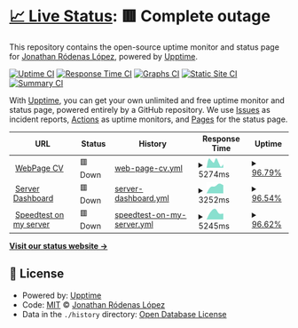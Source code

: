 # [📈 Live Status](https://baronhez.github.io/upptime): <!--live status--> **🟥 Complete outage**

This repository contains the open-source uptime monitor and status page for [Jonathan Ródenas López](https://jonthan.xyz/), powered by [Upptime](https://github.com/upptime/upptime).

[![Uptime CI](https://github.com/baronhez/upptime/workflows/Uptime%20CI/badge.svg)](https://github.com/baronhez/upptime/actions?query=workflow%3A%22Uptime+CI%22)
[![Response Time CI](https://github.com/baronhez/upptime/workflows/Response%20Time%20CI/badge.svg)](https://github.com/baronhez/upptime/actions?query=workflow%3A%22Response+Time+CI%22)
[![Graphs CI](https://github.com/baronhez/upptime/workflows/Graphs%20CI/badge.svg)](https://github.com/baronhez/upptime/actions?query=workflow%3A%22Graphs+CI%22)
[![Static Site CI](https://github.com/baronhez/upptime/workflows/Static%20Site%20CI/badge.svg)](https://github.com/baronhez/upptime/actions?query=workflow%3A%22Static+Site+CI%22)
[![Summary CI](https://github.com/baronhez/upptime/workflows/Summary%20CI/badge.svg)](https://github.com/baronhez/upptime/actions?query=workflow%3A%22Summary+CI%22)

With [Upptime](https://upptime.js.org), you can get your own unlimited and free uptime monitor and status page, powered entirely by a GitHub repository. We use [Issues](https://github.com/baronhez/upptime/issues) as incident reports, [Actions](https://github.com/baronhez/upptime/actions) as uptime monitors, and [Pages](https://baronhez.github.io/upptime) for the status page.

<!--start: status pages-->
<!-- This summary is generated by Upptime (https://github.com/upptime/upptime) -->
<!-- Do not edit this manually, your changes will be overwritten -->
<!-- prettier-ignore -->
| URL | Status | History | Response Time | Uptime |
| --- | ------ | ------- | ------------- | ------ |
| <img alt="" src="https://favicons.githubusercontent.com/jonthan.xyz" height="13"> [WebPage CV](https://jonthan.xyz) | 🟥 Down | [web-page-cv.yml](https://github.com/Baronhez/Uptimer/commits/HEAD/history/web-page-cv.yml) | <details><summary><img alt="Response time graph" src="./graphs/web-page-cv/response-time-week.png" height="20"> 5274ms</summary><br><a href="https://Baronhez.github.io/Uptimer/history/web-page-cv"><img alt="Response time 3731" src="https://img.shields.io/endpoint?url=https%3A%2F%2Fraw.githubusercontent.com%2FBaronhez%2FUptimer%2FHEAD%2Fapi%2Fweb-page-cv%2Fresponse-time.json"></a><br><a href="https://Baronhez.github.io/Uptimer/history/web-page-cv"><img alt="24-hour response time 2934" src="https://img.shields.io/endpoint?url=https%3A%2F%2Fraw.githubusercontent.com%2FBaronhez%2FUptimer%2FHEAD%2Fapi%2Fweb-page-cv%2Fresponse-time-day.json"></a><br><a href="https://Baronhez.github.io/Uptimer/history/web-page-cv"><img alt="7-day response time 5274" src="https://img.shields.io/endpoint?url=https%3A%2F%2Fraw.githubusercontent.com%2FBaronhez%2FUptimer%2FHEAD%2Fapi%2Fweb-page-cv%2Fresponse-time-week.json"></a><br><a href="https://Baronhez.github.io/Uptimer/history/web-page-cv"><img alt="30-day response time 3731" src="https://img.shields.io/endpoint?url=https%3A%2F%2Fraw.githubusercontent.com%2FBaronhez%2FUptimer%2FHEAD%2Fapi%2Fweb-page-cv%2Fresponse-time-month.json"></a><br><a href="https://Baronhez.github.io/Uptimer/history/web-page-cv"><img alt="1-year response time 3731" src="https://img.shields.io/endpoint?url=https%3A%2F%2Fraw.githubusercontent.com%2FBaronhez%2FUptimer%2FHEAD%2Fapi%2Fweb-page-cv%2Fresponse-time-year.json"></a></details> | <details><summary><a href="https://Baronhez.github.io/Uptimer/history/web-page-cv">96.79%</a></summary><a href="https://Baronhez.github.io/Uptimer/history/web-page-cv"><img alt="All-time uptime 99.19%" src="https://img.shields.io/endpoint?url=https%3A%2F%2Fraw.githubusercontent.com%2FBaronhez%2FUptimer%2FHEAD%2Fapi%2Fweb-page-cv%2Fuptime.json"></a><br><a href="https://Baronhez.github.io/Uptimer/history/web-page-cv"><img alt="24-hour uptime 81.61%" src="https://img.shields.io/endpoint?url=https%3A%2F%2Fraw.githubusercontent.com%2FBaronhez%2FUptimer%2FHEAD%2Fapi%2Fweb-page-cv%2Fuptime-day.json"></a><br><a href="https://Baronhez.github.io/Uptimer/history/web-page-cv"><img alt="7-day uptime 96.79%" src="https://img.shields.io/endpoint?url=https%3A%2F%2Fraw.githubusercontent.com%2FBaronhez%2FUptimer%2FHEAD%2Fapi%2Fweb-page-cv%2Fuptime-week.json"></a><br><a href="https://Baronhez.github.io/Uptimer/history/web-page-cv"><img alt="30-day uptime 99.19%" src="https://img.shields.io/endpoint?url=https%3A%2F%2Fraw.githubusercontent.com%2FBaronhez%2FUptimer%2FHEAD%2Fapi%2Fweb-page-cv%2Fuptime-month.json"></a><br><a href="https://Baronhez.github.io/Uptimer/history/web-page-cv"><img alt="1-year uptime 99.19%" src="https://img.shields.io/endpoint?url=https%3A%2F%2Fraw.githubusercontent.com%2FBaronhez%2FUptimer%2FHEAD%2Fapi%2Fweb-page-cv%2Fuptime-year.json"></a></details>
| <img alt="" src="https://favicons.githubusercontent.com/server.jonthan.xyz" height="13"> [Server Dashboard](https://server.jonthan.xyz) | 🟥 Down | [server-dashboard.yml](https://github.com/Baronhez/Uptimer/commits/HEAD/history/server-dashboard.yml) | <details><summary><img alt="Response time graph" src="./graphs/server-dashboard/response-time-week.png" height="20"> 3252ms</summary><br><a href="https://Baronhez.github.io/Uptimer/history/server-dashboard"><img alt="Response time 2029" src="https://img.shields.io/endpoint?url=https%3A%2F%2Fraw.githubusercontent.com%2FBaronhez%2FUptimer%2FHEAD%2Fapi%2Fserver-dashboard%2Fresponse-time.json"></a><br><a href="https://Baronhez.github.io/Uptimer/history/server-dashboard"><img alt="24-hour response time 2440" src="https://img.shields.io/endpoint?url=https%3A%2F%2Fraw.githubusercontent.com%2FBaronhez%2FUptimer%2FHEAD%2Fapi%2Fserver-dashboard%2Fresponse-time-day.json"></a><br><a href="https://Baronhez.github.io/Uptimer/history/server-dashboard"><img alt="7-day response time 3252" src="https://img.shields.io/endpoint?url=https%3A%2F%2Fraw.githubusercontent.com%2FBaronhez%2FUptimer%2FHEAD%2Fapi%2Fserver-dashboard%2Fresponse-time-week.json"></a><br><a href="https://Baronhez.github.io/Uptimer/history/server-dashboard"><img alt="30-day response time 2029" src="https://img.shields.io/endpoint?url=https%3A%2F%2Fraw.githubusercontent.com%2FBaronhez%2FUptimer%2FHEAD%2Fapi%2Fserver-dashboard%2Fresponse-time-month.json"></a><br><a href="https://Baronhez.github.io/Uptimer/history/server-dashboard"><img alt="1-year response time 2029" src="https://img.shields.io/endpoint?url=https%3A%2F%2Fraw.githubusercontent.com%2FBaronhez%2FUptimer%2FHEAD%2Fapi%2Fserver-dashboard%2Fresponse-time-year.json"></a></details> | <details><summary><a href="https://Baronhez.github.io/Uptimer/history/server-dashboard">96.54%</a></summary><a href="https://Baronhez.github.io/Uptimer/history/server-dashboard"><img alt="All-time uptime 99.13%" src="https://img.shields.io/endpoint?url=https%3A%2F%2Fraw.githubusercontent.com%2FBaronhez%2FUptimer%2FHEAD%2Fapi%2Fserver-dashboard%2Fuptime.json"></a><br><a href="https://Baronhez.github.io/Uptimer/history/server-dashboard"><img alt="24-hour uptime 79.83%" src="https://img.shields.io/endpoint?url=https%3A%2F%2Fraw.githubusercontent.com%2FBaronhez%2FUptimer%2FHEAD%2Fapi%2Fserver-dashboard%2Fuptime-day.json"></a><br><a href="https://Baronhez.github.io/Uptimer/history/server-dashboard"><img alt="7-day uptime 96.54%" src="https://img.shields.io/endpoint?url=https%3A%2F%2Fraw.githubusercontent.com%2FBaronhez%2FUptimer%2FHEAD%2Fapi%2Fserver-dashboard%2Fuptime-week.json"></a><br><a href="https://Baronhez.github.io/Uptimer/history/server-dashboard"><img alt="30-day uptime 99.13%" src="https://img.shields.io/endpoint?url=https%3A%2F%2Fraw.githubusercontent.com%2FBaronhez%2FUptimer%2FHEAD%2Fapi%2Fserver-dashboard%2Fuptime-month.json"></a><br><a href="https://Baronhez.github.io/Uptimer/history/server-dashboard"><img alt="1-year uptime 99.13%" src="https://img.shields.io/endpoint?url=https%3A%2F%2Fraw.githubusercontent.com%2FBaronhez%2FUptimer%2FHEAD%2Fapi%2Fserver-dashboard%2Fuptime-year.json"></a></details>
| <img alt="" src="https://favicons.githubusercontent.com/speedtest.jonthan.xyz" height="13"> [Speedtest on my server](https://speedtest.jonthan.xyz) | 🟥 Down | [speedtest-on-my-server.yml](https://github.com/Baronhez/Uptimer/commits/HEAD/history/speedtest-on-my-server.yml) | <details><summary><img alt="Response time graph" src="./graphs/speedtest-on-my-server/response-time-week.png" height="20"> 5245ms</summary><br><a href="https://Baronhez.github.io/Uptimer/history/speedtest-on-my-server"><img alt="Response time 2982" src="https://img.shields.io/endpoint?url=https%3A%2F%2Fraw.githubusercontent.com%2FBaronhez%2FUptimer%2FHEAD%2Fapi%2Fspeedtest-on-my-server%2Fresponse-time.json"></a><br><a href="https://Baronhez.github.io/Uptimer/history/speedtest-on-my-server"><img alt="24-hour response time 3452" src="https://img.shields.io/endpoint?url=https%3A%2F%2Fraw.githubusercontent.com%2FBaronhez%2FUptimer%2FHEAD%2Fapi%2Fspeedtest-on-my-server%2Fresponse-time-day.json"></a><br><a href="https://Baronhez.github.io/Uptimer/history/speedtest-on-my-server"><img alt="7-day response time 5245" src="https://img.shields.io/endpoint?url=https%3A%2F%2Fraw.githubusercontent.com%2FBaronhez%2FUptimer%2FHEAD%2Fapi%2Fspeedtest-on-my-server%2Fresponse-time-week.json"></a><br><a href="https://Baronhez.github.io/Uptimer/history/speedtest-on-my-server"><img alt="30-day response time 2982" src="https://img.shields.io/endpoint?url=https%3A%2F%2Fraw.githubusercontent.com%2FBaronhez%2FUptimer%2FHEAD%2Fapi%2Fspeedtest-on-my-server%2Fresponse-time-month.json"></a><br><a href="https://Baronhez.github.io/Uptimer/history/speedtest-on-my-server"><img alt="1-year response time 2982" src="https://img.shields.io/endpoint?url=https%3A%2F%2Fraw.githubusercontent.com%2FBaronhez%2FUptimer%2FHEAD%2Fapi%2Fspeedtest-on-my-server%2Fresponse-time-year.json"></a></details> | <details><summary><a href="https://Baronhez.github.io/Uptimer/history/speedtest-on-my-server">96.62%</a></summary><a href="https://Baronhez.github.io/Uptimer/history/speedtest-on-my-server"><img alt="All-time uptime 99.15%" src="https://img.shields.io/endpoint?url=https%3A%2F%2Fraw.githubusercontent.com%2FBaronhez%2FUptimer%2FHEAD%2Fapi%2Fspeedtest-on-my-server%2Fuptime.json"></a><br><a href="https://Baronhez.github.io/Uptimer/history/speedtest-on-my-server"><img alt="24-hour uptime 80.36%" src="https://img.shields.io/endpoint?url=https%3A%2F%2Fraw.githubusercontent.com%2FBaronhez%2FUptimer%2FHEAD%2Fapi%2Fspeedtest-on-my-server%2Fuptime-day.json"></a><br><a href="https://Baronhez.github.io/Uptimer/history/speedtest-on-my-server"><img alt="7-day uptime 96.62%" src="https://img.shields.io/endpoint?url=https%3A%2F%2Fraw.githubusercontent.com%2FBaronhez%2FUptimer%2FHEAD%2Fapi%2Fspeedtest-on-my-server%2Fuptime-week.json"></a><br><a href="https://Baronhez.github.io/Uptimer/history/speedtest-on-my-server"><img alt="30-day uptime 99.15%" src="https://img.shields.io/endpoint?url=https%3A%2F%2Fraw.githubusercontent.com%2FBaronhez%2FUptimer%2FHEAD%2Fapi%2Fspeedtest-on-my-server%2Fuptime-month.json"></a><br><a href="https://Baronhez.github.io/Uptimer/history/speedtest-on-my-server"><img alt="1-year uptime 99.15%" src="https://img.shields.io/endpoint?url=https%3A%2F%2Fraw.githubusercontent.com%2FBaronhez%2FUptimer%2FHEAD%2Fapi%2Fspeedtest-on-my-server%2Fuptime-year.json"></a></details>

<!--end: status pages-->

[**Visit our status website →**](https://baronhez.github.io/Uptimer)

## 📄 License

- Powered by: [Upptime](https://github.com/upptime/upptime)
- Code: [MIT](./LICENSE) © [Jonathan Ródenas López](https://jonthan.xyz/)
- Data in the `./history` directory: [Open Database License](https://opendatacommons.org/licenses/odbl/1-0/)
